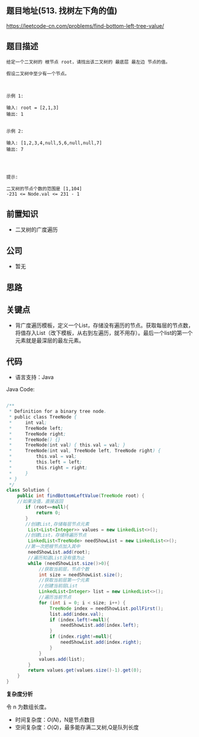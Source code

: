 ## 题目地址(513. 找树左下角的值)

https://leetcode-cn.com/problems/find-bottom-left-tree-value/

## 题目描述

```
给定一个二叉树的 根节点 root，请找出该二叉树的 最底层 最左边 节点的值。

假设二叉树中至少有一个节点。

 

示例 1:

输入: root = [2,1,3]
输出: 1


示例 2:

输入: [1,2,3,4,null,5,6,null,null,7]
输出: 7


 

提示:

二叉树的节点个数的范围是 [1,104]
-231 <= Node.val <= 231 - 1 
```

## 前置知识

- 二叉树的广度遍历

## 公司

- 暂无

## 思路

## 关键点

- 背广度遍历模板，定义一个List，存储没有遍历的节点。获取每层的节点数，将值存入List（改下模板，从右到左遍历，就不用存）。最后一个list的第一个元素就是最深层的最左元素。

## 代码

- 语言支持：Java

Java Code:

```java

/**
 * Definition for a binary tree node.
 * public class TreeNode {
 *     int val;
 *     TreeNode left;
 *     TreeNode right;
 *     TreeNode() {}
 *     TreeNode(int val) { this.val = val; }
 *     TreeNode(int val, TreeNode left, TreeNode right) {
 *         this.val = val;
 *         this.left = left;
 *         this.right = right;
 *     }
 * }
 */
class Solution {
    public int findBottomLeftValue(TreeNode root) {
    //如果没值，直接返回
       if (root==null){
           return 0;
       }
       //创建List,存储每层节点元素
        List<List<Integer>> values = new LinkedList<>();
       //创建List，存储待遍历节点
        LinkedList<TreeNode> needShowList = new LinkedList<>();
       //第一次把根节点加入其中
        needShowList.add(root);
        //遍历知道List没有值为止
        while (needShowList.size()>0){
            //获取当前层，节点个数
            int size = needShowList.size();
            //获取当前层第一个元素
            //创建当前层List
            LinkedList<Integer> list = new LinkedList<>();
            //遍历当前节点
            for (int i = 0; i < size; i++) {
                TreeNode index = needShowList.pollFirst();
                list.add(index.val);
                if (index.left!=null){
                    needShowList.add(index.left);
                }
                if (index.right!=null){
                    needShowList.add(index.right);
                }
            }
            values.add(list);
        }
        return values.get(values.size()-1).get(0);
    }
}

```


**复杂度分析**

令 n 为数组长度。

- 时间复杂度：$O(N)$，N是节点数目
- 空间复杂度：$O(Q)$，最多能存满二叉树,Q是队列长度



